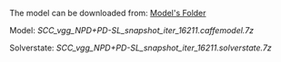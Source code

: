 The model can be downloaded from: [Model's Folder](https://drive.google.com/drive/folders/1T36s-KCKZ0oh0BAIH54_zEsbETtrOJHF?usp=sharing)

Model: _SCC_vgg_NPD+PD-SL_snapshot_iter_16211.caffemodel.7z_

Solverstate: _SCC_vgg_NPD+PD-SL_snapshot_iter_16211.solverstate.7z_
